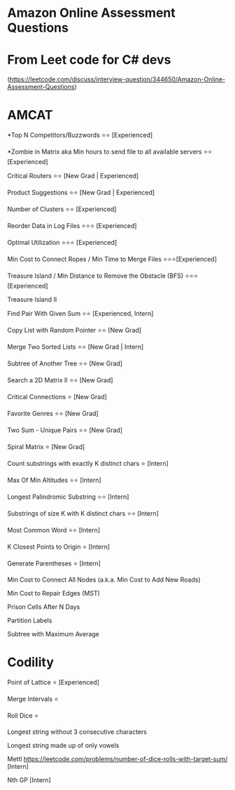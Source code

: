 # Amazon Online Assessment Questions

# From Leet code for C# devs 
(https://leetcode.com/discuss/interview-question/344650/Amazon-Online-Assessment-Questions)


# AMCAT
*Top N Competitors/Buzzwords ⭐⭐ [Experienced]

*Zombie in Matrix aka Min hours to send file to all available servers ⭐⭐ [Experienced]

Critical Routers ⭐⭐ [New Grad | Experienced]

Product Suggestions ⭐⭐ [New Grad | Experienced]

Number of Clusters ⭐⭐ [Experienced]

Reorder Data in Log Files ⭐⭐⭐ [Experienced]

Optimal Utilization ⭐⭐⭐ [Experienced]

Min Cost to Connect Ropes / Min Time to Merge Files ⭐⭐⭐[Experienced]

Treasure Island / Min Distance to Remove the Obstacle (BFS) ⭐⭐⭐ [Experienced]

Treasure Island II

Find Pair With Given Sum ⭐⭐ [Experienced, Intern]

Copy List with Random Pointer ⭐⭐ [New Grad]

Merge Two Sorted Lists ⭐⭐ [New Grad | Intern]

Subtree of Another Tree ⭐⭐ [New Grad]

Search a 2D Matrix II ⭐⭐ [New Grad]

Critical Connections ⭐ [New Grad]

Favorite Genres ⭐⭐ [New Grad]

Two Sum - Unique Pairs ⭐⭐ [New Grad]

Spiral Matrix ⭐ [New Grad]

Count substrings with exactly K distinct chars ⭐ [Intern]

Max Of Min Altitudes ⭐⭐ [Intern]

Longest Palindromic Substring ⭐⭐ [Intern]

Substrings of size K with K distinct chars ⭐⭐ [Intern]

Most Common Word ⭐⭐ [Intern]

K Closest Points to Origin ⭐ [Intern]

Generate Parentheses ⭐ [Intern]

Min Cost to Connect All Nodes (a.k.a. Min Cost to Add New Roads)

Min Cost to Repair Edges (MST)

Prison Cells After N Days

Partition Labels

Subtree with Maximum Average


# Codility

Point of Lattice ⭐ [Experienced]

Merge Intervals ⭐

Roll Dice ⭐

Longest string without 3 consecutive characters

Longest string made up of only vowels

Mettl
https://leetcode.com/problems/number-of-dice-rolls-with-target-sum/ [Intern]

Nth GP [Intern]
